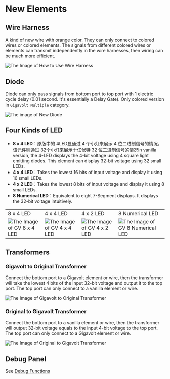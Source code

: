 # New Elements

## Wire Harness <Badge text="v2.0"/>

A kind of new wire with orange color. They can only connect to colored wires or colored elements. The signals from different colored wires or elements can transmit independently in the wire harnesses, then wiring can be much more efficient.

<img src="/images/base/new/wire_harness_example.webp" alt="The Image of How to Use Wire Harness" class="center_image"/>

## Diode <Badge text="v2.0"/>

Diode can only pass signals from bottom port to top port with 1 electric cycle delay (0.01 second. It's essentially a Delay Gate). Only colored version in `Gigavolt Multiple` category.

<img src="/images/base/new/diode.webp" alt="The image of New Diode" class="center_image"/>

## Four Kinds of LED <Badge text="v1.0" type="info"/>

* **8 x 4 LED**：原版中的 4LED显通过 4 个小灯来展示 4 位二进制信号的情况，该元件则通过 32个小灯来展示十亿伏特 32 位二进制信号的情况In vanilla version, the 4-LED displays the 4-bit voltage using 4 square light emitting diodes. This element can display 32-bit voltage using 32 small LEDs.
* **4 x 4 LED**：Takes the lowest 16 bits of input voltage and display it using 16 small LEDs.
* **4 x 2 LED**：Takes the lowest 8 bits of input voltage and display it using 8 small LEDs.
* **8 Numerical LED**：Equivalent to eight 7-Segment displays. It displays the 32-bit voltage intuitively.

<table :class="$style.led_table">
    <tbody>
        <tr>
            <td>8 x 4 LED</td>
            <td>4 x 4 LED</td>
            <td>4 x 2 LED</td>
            <td>8 Numerical LED</td>
        </tr>
        <tr>
            <td><img src="/images/base/new/GV8x4LedBlockFull.webp" alt="The Image of GV 8 x 4 LED"/></td>
            <td><img src="/images/base/new/GV4x4LedBlockFull.webp" alt="The Image of GV 4 x 4 LED"/></td>
            <td><img src="/images/base/new/GV4x2LedBlockFull.webp" alt="The Image of GV 4 x 2 LED"/></td>
            <td><img src="/images/base/new/GV8NumberLedBlockFull.webp" alt="The Image of GV 8 Numerical LED"/></td>
        </tr>
    </tbody>
</table>

## Transformers <Badge text="v1.0" type="info"/>

### Gigavolt to Original Transformer

Connect the bottom port to a Gigavolt element or wire, then the transformer will take the lowest 4 bits of the input 32-bit voltage and output it to the top port. The top port can only connect to a vanilla element or wire.

<img src="/images/base/new/GV2OTransformerBlock.webp" alt="The Image of Gigavolt to Original Transformer" class="center_image small"/>

### Original to Gigavolt Transformer

Connect the bottom port to a vanilla element or wire, then the transformer will output 32-bit voltage equals to the input 4-bit voltage to the top port. The top port can only connect to a Gigavolt element or wire.

<img src="/images/base/new/O2GVTransformerBlock.webp" alt="The Image of Original to Gigavolt Transformer" class="center_image small"/>

## Debug Panel <Badge text="v1.0" type="info"/>

See [Debug Functions](debug)


<style module>
.led_table img {
    width: 100px;
    image-rendering: pixelated;
}
:global(html:not(.dark)) .led_table tr:nth-child(2) {
    background-color: rgba(from var(--highContrast) r g b / 0.2);
}
</style>